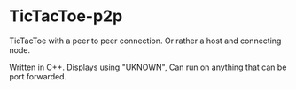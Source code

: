 # TicTacToe-p2p
TicTacToe with a peer to peer connection. Or rather a host and connecting node.

Written in C++. Displays using "UKNOWN", Can run on anything that can be
port forwarded.
